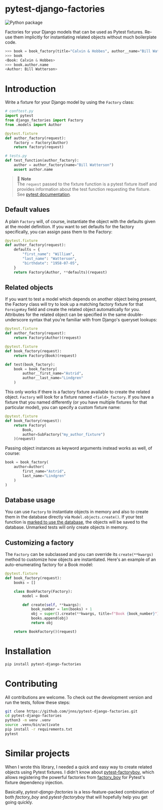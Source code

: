 # pytest-django-factories

![Python package](https://github.com/jnns/pytest-django-factories/workflows/Python%20package/badge.svg)

Factories for your Django models that can be used as Pytest fixtures. 
Re-use them implicitly for instantiating related objects without much boilerplate code.

```python
>>> book = book_factory(title="Calvin & Hobbes", author__name="Bill Watterson")
>>> book
<Book: Calvin & Hobbes>
>>> book.author.name
<Author: Bill Watterson>
```

# Introduction

Write a fixture for your Django model by using the `Factory` class:

```python
# conftest.py
import pytest
from django_factories import Factory
from .models import Author

@pytest.fixture
def author_factory(request):
    factory = Factory(Author)
    return factory(request)
```

```python
# tests.py
def test_function(author_factory):
    author = author_factory(name="Bill Watterson")
    assert author.name
```

> :notebook: **Note**  
> The `request` passed to the fixture function is a pytest fixture itself and provides information about the test function requesting the fixture. 
> See [pytest documentation](https://docs.pytest.org/en/latest/reference.html#std:fixture-request). 

## Default values

A plain `Factory` will, of course, instantiate the object with the defaults given at the model definition.
If you want to set defaults for the factory specifically, you can assign pass them to the Factory:

```python
@pytest.fixture
def author_factory(request):
    defaults = {
        "first_name": "William",
        "last_name": "Watterson",
        "birthdate": "1958-07-05",
    }
    return Factory(Author, **defaults)(request)
```

## Related objects

If you want to test a model which depends on another object being present, 
the Factory class will try to look up a matching factory fixture for that `ForeignKey` field
and create the related object automatically for you.
Attributes for the related object can be specified in the same double-underscore syntax that you're familiar with from Django's queryset lookups:

```python
@pytest.fixture
def author_factory(request):
    return Factory(Author)(request)

@pytest.fixture
def book_factory(request):
    return Factory(Book)(request)

def test(book_factory):
    book = book_factory(
        author__first_name="Astrid", 
        author__last_name="Lindgren"
    )
```

This only works if there is a factory fixture available to create the related object. 
`Factory` will look for a fixture named `<field>_factory`. 
If you have a fixture that you named differently (or you have multiple fixtures for that particular model), you can specify a custom fixture name:

```python
@pytest.fixture
def book_factory(request):
    return Factory(
        Book, 
        author=SubFactory("my_author_fixture")
    )(request)
```

Passing object instances as keyword arguments instead works as well, of course:

```python
book = book_factory(
    author=Author(
        first_name="Astrid", 
        last_name="Lindgren"
    )
)
```

## Database usage

You can use `Factory` to instantiate objects in memory and also to create them in the database directly via `Model.objects.create()`. 
If your test function is [marked to use the database](https://pytest-django.readthedocs.io/en/latest/helpers.html#pytest-mark-django-db-request-database-access), the objects will be saved to the database.
Unmarked tests will only create objects in memory.

## Customizing a factory

The `Factory` can be subclassed and you can override its `create(**kwargs)` method to customize how objects are instantiated. Here's an example of an auto-enumerating factory for a Book model:

```python
@pytest.fixture
def book_factory(request):
    books = []

    class BookFactory(Factory):
        model = Book

        def create(self, **kwargs):
            book_number = len(books) + 1
            obj = super().create(**kwargs, title=f"Book {book_number}")
            books.append(obj)
            return obj

    return BookFactory()(request)
```

# Installation 

```bash
pip install pytest-django-factories
```

# Contributing

All contributions are welcome. To check out the development version and run the tests, follow these steps:

```bash
git clone https://github.com/jnns/pytest-django-factories.git
cd pytest-django-factories
python3 -m venv .venv
source .venv/bin/activate
pip install -r requirements.txt
pytest
```

# Similar projects

When I wrote this library, I needed a quick and easy way to create related objects using Pytest fixtures. 
I didn't know about [pytest-factoryboy](https://github.com/pytest-dev/pytest-factoryboy),
which allows registering the powerful factories from [factory_boy](https://factoryboy.readthedocs.io/) 
for Pytest's fixture dependency injection.  

Basically, *pytest-django-factories* is a less-feature-packed combination of both *factory_boy* and 
*pytest-factoryboy* that will hopefully help you get going quickly. 

